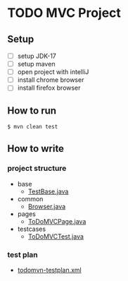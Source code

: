 # TODO MVC Project

## Setup
- [ ] setup JDK-17
- [ ] setup maven
- [ ] open project with intelliJ
- [ ] install chrome browser
- [ ] install firefox browser
## How to run
```shell
$ mvn clean test
```

## How to write
### project structure
- base
  - [TestBase.java](src%2Ftest%2Fjava%2Fbase%2FTestBase.java)
- common
  - [Browser.java](src%2Ftest%2Fjava%2Fcommon%2FBrowser.java)
- pages
  - [ToDoMVCPage.java](src%2Ftest%2Fjava%2Fpages%2FToDoMVCPage.java)
- testcases
  - [ToDoMVCTest.java](src%2Ftest%2Fjava%2Ftestcases%2FToDoMVCTest.java)

### test plan
- [todomvn-testplan.xml](todomvn-testplan.xml)